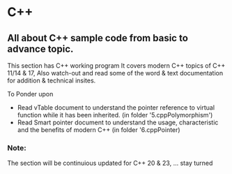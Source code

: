 # C++

## All about C++ sample code from basic to advance topic.

This section has C++ working program 
It covers modern C++ topics of C++ 11/14 & 17, 
Also watch-out and read some of the word & text documentation for addition & technical insites.

To Ponder upon
- Read vTable document to understand the pointer reference to virtual function while it has been inherited. (in folder '5.cppPolymorphism')
- Read Smart pointer document to understand the usage, characteristic and the benefits of modern C++ (in folder '6.cppPointer)

### Note:
The section will be continuious updated for C++ 20 & 23, ... stay turned
